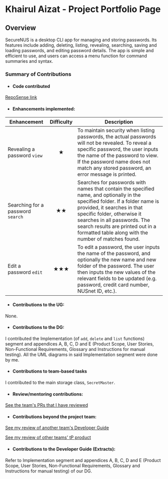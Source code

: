 # Khairul Aizat - Project Portfolio Page

## Overview
SecureNUS is a desktop CLI app for managing and storing passwords. Its features include adding, deleting, listing, revealing, searching, saving and loading passwords, and editing password details. The app is simple and efficient to use, and users can access a menu function for command summaries and syntax.



### Summary of Contributions

- #### Code contributed
[RepoSense link](https://nus-cs2113-ay2223s2.github.io/tp-dashboard/?search=kairuler&breakdown=true)

- #### Enhancements implemented:
| Enhancement                       | Difficulty | Description                                                                                                                                                                                                                                                                                                           |
|-----------------------------------|:----------:|-----------------------------------------------------------------------------------------------------------------------------------------------------------------------------------------------------------------------------------------------------------------------------------------------------------------------|
| Revealing a password `view`       |     ★      | To maintain security when listing passwords, the actual passwords will not be revealed. To reveal a specific password, the user inputs the name of the password to view. If the password name does not match any stored password, an error message is printed.                                                        |
| Searching for a password `search` |     ★★     | Searches for passwords with names that contain the specified name, and optionally in the specified folder. If a folder name is provided, it searches in that specific folder, otherwise it searches in all passwords. The search results are printed out in a formatted table along with the number of matches found. |
| Edit a password `edit`            |    ★★★     | To edit a password, the user inputs the name of the password, and optionally the new name and new folder of the password. The user then inputs the new values of the relevant fields to be updated (e.g. password, credit card number, NUSnet ID, etc.).                                                              |                                                                                                                                                                                                                                                                                                                       |

- #### Contributions to the UG:
None.

- #### Contributions to the DG:
I contributed the Implementation (of `add`, `delete` and `list` functions) segment and appendices A, B, C, D and E (Product Scope, User Stories, Non-Functional Requirements, Glossary and Instructions for manual testing).
All the UML diagrams in said Implementation segment were done by me.

- #### Contributions to team-based tasks
I contributed to the main storage class, `SecretMaster`.

- #### Review/mentoring contributions:
[See the team's PRs that I have reviewed](https://github.com/AY2223S2-CS2113-T15-2/tp/pulls?q=reviewed-by%3Akairuler)
                                             
- #### Contributions beyond the project team:
[See my review of another team's Developer Guide](https://github.com/nus-cs2113-AY2223S2/tp/pull/23/files)

[See my review of other teams' tP product](https://github.com/kairuler/ped/issues)

- #### Contributions to the Developer Guide (Extracts): 
Refer to Implementation segment and appendices A, B, C, D and E (Product Scope, User Stories, Non-Functional Requirements, Glossary and Instructions for manual testing) of our DG.
